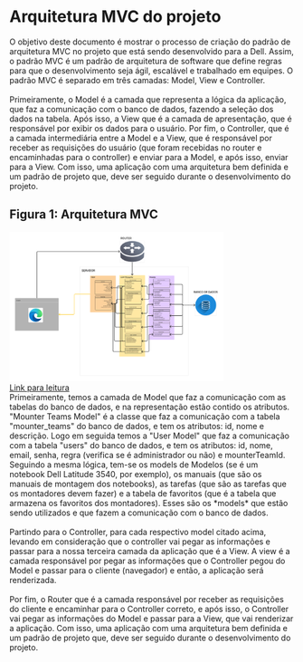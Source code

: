 # Arquitetura MVC do projeto

O objetivo deste documento é mostrar o processo de criação do padrão de arquitetura MVC no projeto que está sendo desenvolvido para a Dell. Assim, o padrão MVC é um padrão de arquitetura de software que define regras para que o desenvolvimento seja ágil, escalável e trabalhado em equipes. O padrão MVC é separado em três camadas: Model, View e Controller.
<br><br>
Primeiramente, o Model é a camada que representa a lógica da aplicação, que faz a comunicação com o banco de dados, fazendo a seleção dos dados na tabela. Após isso, a View que é a camada de apresentação, que é responsável por exibir os dados para o usuário. Por fim, o Controller, que é a camada intermediária entre a Model e a View, que é responsável por receber as requisições do usuário (que foram recebidas no router e encaminhadas para o controller) e enviar para a Model, e após isso, enviar para a View. Com isso, uma aplicação com uma arquitetura bem definida e um padrão de projeto que, deve ser seguido durante o desenvolvimento do projeto.

## Figura 1: Arquitetura MVC
<img src="./assets/MVCProject.png" alt="Arquitetura MVC" width="75%"/>
<br>
<a href="https://www.figma.com/file/6AUz2hstC2mqUE3F6AagAh/MVCProject?type=whiteboard&node-id=0%3A1&t=6qMOblp313ePnieX-1" target="">Link para leitura</a>
<br>
Primeiramente, temos a camada de Model que faz a comunicação com as tabelas do banco de dados, e na representação estão contido os atributos. "Mounter Teams Model" é a classe que faz a comunicação com a tabela "mounter_teams" do banco de dados, e tem os atributos: id, nome e descrição. Logo em seguida temos a "User Model" que faz a comunicação com a tabela "users" do banco de dados, e tem os atributos: id, nome, email, senha, regra (verifica se é administrador ou não) e mounterTeamId. Seguindo a mesma lógica, tem-se os models de Modelos (se é um notebook Dell Latitude 3540, por exemplo), os manuais (que são os manuais de montagem dos notebooks), as tarefas (que são as tarefas que os montadores devem fazer) e a tabela de favoritos (que é a tabela que armazena os favoritos dos montadores). Esses são os *models* que estão sendo utilizados e que fazem a comunicação com o banco de dados.
<br><br>
Partindo para o Controller, para cada respectivo model citado acima, levando em consideração que o controller vai pegar as informações e passar para a nossa terceira camada da aplicação que é a View. A view é a camada responsável por pegar as informações que o Controller pegou do Model e passar para o cliente (navegador) e então, a aplicação será renderizada.
<br><br>
Por fim, o Router que é a camada responsável por receber as requisições do cliente e encaminhar para o Controller correto, e após isso, o Controller vai pegar as informações do Model e passar para a View, que vai renderizar a aplicação. Com isso, uma aplicação com uma arquitetura bem definida e um padrão de projeto que, deve ser seguido durante o desenvolvimento do projeto.